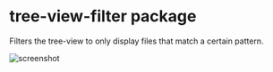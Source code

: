 # tree-view-filter package

Filters the tree-view to only display files that match a certain pattern.

![screenshot](https://f.cloud.github.com/assets/69169/2290250/c35d867a-a017-11e3-86be-cd7c5bf3ff9b.gif)

